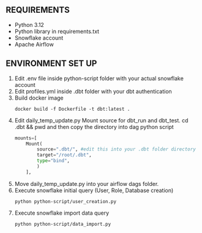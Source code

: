 ## REQUIREMENTS
- Python 3.12
- Python library in requirements.txt
- Snowflake account
- Apache Airflow

## ENVIRONMENT SET UP
1.  Edit .env file inside python-script folder with your actual snowflake account
1.  Edit profiles.yml inside .dbt folder with your dbt authentication
1.  Build docker image
    ```shell
    docker build -f Dockerfile -t dbt:latest .
    ```
1.  Edit daily_temp_update.py Mount source for dbt_run and dbt_test. cd .dbt && pwd and then copy the directory into dag python script
    ```python
    mounts=[
        Mount(
            source=".dbt/", #edit this into your .dbt folder directory
            target="/root/.dbt",
            type="bind",
            )
        ],
    ```
1.  Move daily_temp_update.py into your airflow dags folder.
1.  Execute snowflake initial query (User, Role, Database creation) 
    ```shell
    python python-script/user_creation.py
    ```
1.  Execute snowflake import data query
    ```shell
    python python-script/data_import.py
    ```